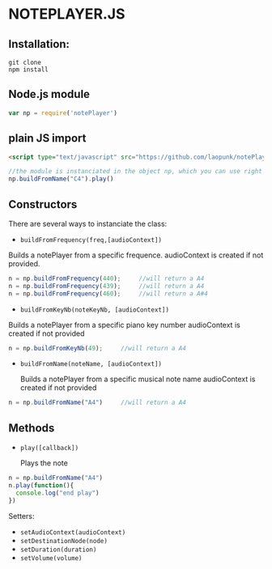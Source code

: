 NOTEPLAYER.JS
===

## Installation:

    git clone
    npm install


## Node.js module
```javascript
var np = require('notePlayer') 
```

## plain JS import
```html
<script type="text/javascript" src="https://github.com/laopunk/notePlayer/blob/master/lib/notePlayer.min.js"></script>
```
```javascript
//the module is instanciated in the object np, which you can use right away
np.buildFromName("C4").play()
```

## Constructors
There are several ways to instanciate the class:
- `buildFromFrequency(freq,[audioContext])`

 Builds a notePlayer from a specific frequence. 
 audioContext is created if not provided.
 ```javascript
 n = np.buildFromFrequency(440);     //will return a A4
 n = np.buildFromFrequency(439);     //will return a A4
 n = np.buildFromFrequency(460);     //will return a A#4
 ```

- `buildFromKeyNb(noteKeyNb, [audioContext])`

 Builds a notePlayer from a specific piano key number 
 audioContext is created if not provided
 ```javascript
 n = np.buildFromKeyNb(49);     //will return a A4
 ```

- `buildFromName(noteName, [audioContext])`

  Builds a notePlayer from a specific musical note name
  audioContext is created if not provided
 ```javascript
 n = np.buildFromName("A4")     //will return a A4
 ```
## Methods
- `play([callback])`

  Plays the note
 ```javascript
 n = np.buildFromName("A4")
 n.play(function(){
   console.log("end play")
 })
 ```

Setters: 
- `setAudioContext(audioContext)`
- `setDestinationNode(node)`
- `setDuration(duration)`
- `setVolume(volume)`
